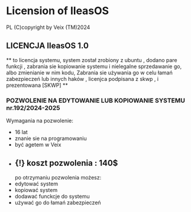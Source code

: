 # Licension of IleasOS
 PL
(C)copyright by Veix (TM)2024

  ## LICENCJA IleasOS 1.0 
** to licencja systemu, system został zrobiony z ubuntu , dodano pare funkcji , zabrania sie kopiowanie systemu i nielegalne sprzedawanie go, albo zmienianie w nim kodu, Zabrania sie używania go w celu 
łamań zabezpieczeń lub innych haków ,
licenjca podpisana z skwp , i prezentowana [SKWP] **


### POZWOLENIE NA EDYTOWANIE LUB KOPIOWANIE SYSTEMU nr.192/2024-2025
 Wymagania na pozwolenie:
 * 16 lat
 * znanie sie na programowaniu
 * być agetem w Veix
 * {!} koszt pozwolenia : 140$
     ----------------------------
   po otrzymaniu pozwolenia możesz:
* edytować system
* kopiować system
* dodawać funckcje do systemu
* używać go do łamań zabezpieczeń
